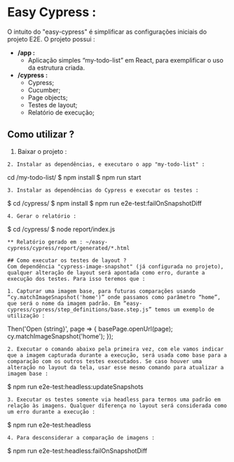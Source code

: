 # Easy Cypress :
O intuito do "easy-cypress" é simplificar as configurações iniciais do projeto E2E. O projeto possui :

- **/app :** 
  - Aplicação simples “my-todo-list” em React, para exemplificar o uso da estrutura criada.
- **/cypress :**
  - Cypress;
  - Cucumber;
  - Page objects;
  - Testes de layout;
  - Relatório de execução;
  
## Como utilizar ?

1. Baixar o projeto :
```
2. Instalar as dependências, e executaro o app "my-todo-list" :
```
cd /my-todo-list/
$ npm install
$ npm run start 
```
3. Instalar as dependências do Cypress e executar os testes :
```
$ cd /cypress/
$ npm install
$ npm run e2e-test:failOnSnapshotDiff
```
4. Gerar o relatório :
```
$ cd /cypress/
$ node report/index.js
```
** Relatório gerado em : ~/easy-cypress/cypress/report/generated/*.html

## Como executar os testes de layout ?
Com dependência "cypress-image-snapshot" (já configurada no projeto), qualquer alteração de layout será apontada como erro, durante a execução dos testes. Para isso teremos que :

1. Capturar uma imagem base, para futuras comparações usando “cy.matchImageSnapshot('home')” onde passamos como parâmetro “home”, que será o nome da imagem padrão. Em “easy-cypress/cypress/step_definitions/base.step.js” temos um exemplo de utilização :
```
Then('Open {string}', page => {
	basePage.openUrl(page);
	cy.matchImageSnapshot('home');
});
```
2. Executar o comando abaixo pela primeira vez, com ele vamos indicar que a imagem capturada durante a execução, será usada como base para a comparação com os outros testes executados. Se caso houver uma alteração no layout da tela, usar esse mesmo comando para atualizar a imagem base : 
```
$ npm run e2e-test:headless:updateSnapshots
```
3. Executar os testes somente via headless para termos uma padrão em relação às imagens. Qualquer diferença no layout será considerada como um erro durante a execução :
```
$ npm run e2e-test:headless
```
4. Para desconsiderar a comparação de imagens :
```
$ npm run e2e-test:headless:failOnSnapshotDiff
```
